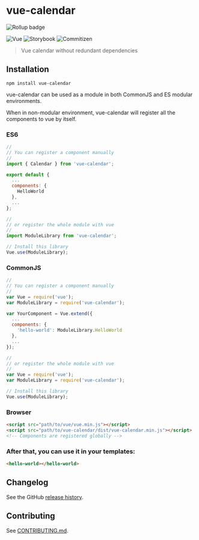 # vue-calendar

![Rollup badge](https://img.shields.io/badge/Rollup-^0.53.3-ff69b4.svg)
<!-- ![Jest](https://img.shields.io/badge/Jest-^22.0.4-blue.svg) -->
![Vue](https://img.shields.io/badge/Vue-^2.5.13-brightgreen.svg)
![Storybook](https://img.shields.io/badge/Storybook-^3.3.3-ff70a3.svg)
![Commitizen](https://img.shields.io/badge/Commitizen-enabled-brightgreen.svg)
<!-- [![semantic-release](https://img.shields.io/badge/%20%20%F0%9F%93%A6%F0%9F%9A%80-semantic--release-e10079.svg)](https://github.com/semantic-release/semantic-release) -->
<!-- ![Npm badge](https://img.shields.io/npm/v/vue-calendar.svg) -->
<!-- [![Build Status](https://travis-ci.org/git@github.com:Todmy/calendar.git.svg?branch=master)](https://travis-ci.org/git@github.com:Todmy/calendar.git) -->

> Vue calendar without redundant dependencies

## Installation
```
npm install vue-calendar
```
vue-calendar can be used as a module in both CommonJS and ES modular environments.

When in non-modular environment, vue-calendar will register all the components to vue by itself.</p>

### ES6
```js
//
// You can register a component manually
//
import { Calendar } from 'vue-calendar';

export default {
  ...
  components: {
    HelloWorld
  },
  ...
};

//
// or register the whole module with vue
//
import ModuleLibrary from 'vue-calendar';

// Install this library
Vue.use(ModuleLibrary);
```

### CommonJS
```js
//
// You can register a component manually
//
var Vue = require('vue');
var ModuleLibrary = require('vue-calendar');

var YourComponent = Vue.extend({
  ...
  components: {
    'hello-world': ModuleLibrary.HelloWorld
  },
  ...
});

//
// or register the whole module with vue
//
var Vue = require('vue');
var ModuleLibrary = require('vue-calendar');

// Install this library
Vue.use(ModuleLibrary);
```

### Browser

```html
<script src="path/to/vue/vue.min.js"></script>
<script src="path/to/vue-calendar/dist/vue-calendar.min.js"></script>
<!-- Components are registered globally -->
```

### After that, you can use it in your templates:

```html
<hello-world></hello-world>
```

## Changelog

See the GitHub [release history](https://github.com/git@github.com:Todmy/calendar.git/releases).

## Contributing

See [CONTRIBUTING.md](.github/CONTRIBUTING.md).
